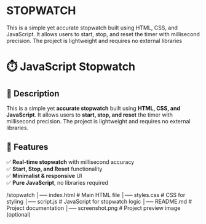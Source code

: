 # STOPWATCH
This is a simple yet accurate stopwatch built using HTML, CSS, and JavaScript. It allows users to start, stop, and reset the timer with millisecond precision. The project is lightweight and requires no external libraries

# ⏱️ JavaScript Stopwatch  

## 📌 Description  
This is a simple yet **accurate stopwatch** built using **HTML, CSS, and JavaScript**. It allows users to **start, stop, and reset** the timer with millisecond precision. The project is lightweight and requires no external libraries.  

## 🎯 Features  
✅ **Real-time stopwatch** with millisecond accuracy  
✅ **Start, Stop, and Reset** functionality  
✅ **Minimalist & responsive** UI  
✅ **Pure JavaScript**, no libraries required  

/stopwatch
│── index.html   # Main HTML file
│── styles.css   # CSS for styling
│── script.js    # JavaScript for stopwatch logic
│── README.md    # Project documentation
│── screenshot.png  # Project preview image (optional)
